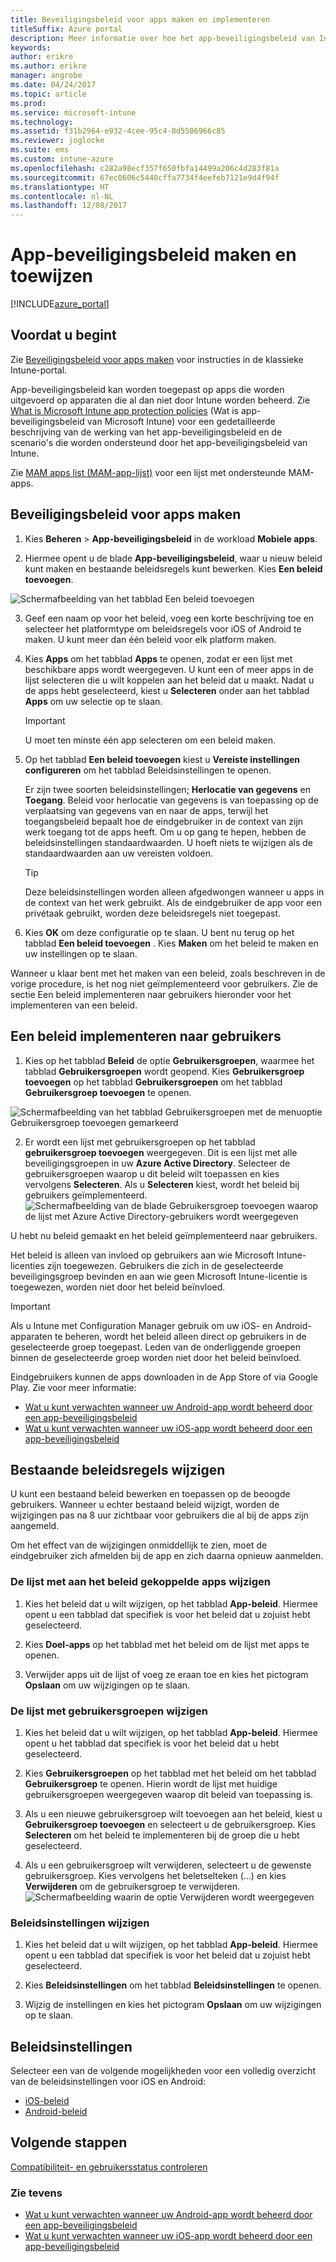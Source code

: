 ```yaml
---
title: Beveiligingsbeleid voor apps maken en implementeren
titleSuffix: Azure portal
description: Meer informatie over hoe het app-beveiligingsbeleid van Intune kan helpen bij de beveiliging van bedrijfsgegevens die worden gebruikt door apps die u beheert.
keywords: 
author: erikre
ms.author: erikre
manager: angrobe
ms.date: 04/24/2017
ms.topic: article
ms.prod: 
ms.service: microsoft-intune
ms.technology: 
ms.assetid: f31b2964-e932-4cee-95c4-8d5506966c85
ms.reviewer: joglocke
ms.suite: ems
ms.custom: intune-azure
ms.openlocfilehash: c282a98ecf357f650fbfa14499a206c4d283f81a
ms.sourcegitcommit: 67ec0606c5440cffa7734f4eefeb7121e9d4f94f
ms.translationtype: HT
ms.contentlocale: nl-NL
ms.lasthandoff: 12/08/2017
---
```

# <a name="how-to-create-and-assign-app-protection-policies"></a>App-beveiligingsbeleid maken en toewijzen

[!INCLUDE[azure_portal](./includes/azure_portal.md)]

## <a name="before-you-begin"></a>Voordat u begint

Zie [Beveiligingsbeleid voor apps maken](https://docs.microsoft.com/intune-classic/deploy-use/create-and-deploy-mobile-app-management-policies-with-microsoft-intune) voor instructies in de klassieke Intune-portal.

App-beveiligingsbeleid kan worden toegepast op apps die worden uitgevoerd op apparaten die al dan niet door Intune worden beheerd. Zie [What is Microsoft Intune app protection policies](app-protection-policy.md) (Wat is app-beveiligingsbeleid van Microsoft Intune) voor een gedetailleerde beschrijving van de werking van het app-beveiligingsbeleid en de scenario's die worden ondersteund door het app-beveiligingsbeleid van Intune.

Zie [MAM apps list (MAM-app-lijst)](https://www.microsoft.com/cloud-platform/microsoft-intune-apps) voor een lijst met ondersteunde MAM-apps.

##  <a name="create-an-app-protection-policy"></a>Beveiligingsbeleid voor apps maken
1.  Kies **Beheren** > **App-beveiligingsbeleid** in de workload **Mobiele apps**.

2.  Hiermee opent u de blade **App-beveiligingsbeleid**, waar u nieuw beleid kunt maken en bestaande beleidsregels kunt bewerken. Kies **Een beleid toevoegen**.

  ![Schermafbeelding van het tabblad Een beleid toevoegen](./media/app-protection-add-policy.png)

3.  Geef een naam op voor het beleid, voeg een korte beschrijving toe en selecteer het platformtype om beleidsregels voor iOS of Android te maken. U kunt meer dan één beleid voor elk platform maken.

4.  Kies **Apps** om het tabblad **Apps** te openen, zodat er een lijst met beschikbare apps wordt weergegeven. U kunt een of meer apps in de lijst selecteren die u wilt koppelen aan het beleid dat u maakt. Nadat u de apps hebt geselecteerd, kiest u **Selecteren** onder aan het tabblad **Apps** om uw selectie op te slaan.

    > [!IMPORTANT]
    > U moet ten minste één app selecteren om een beleid maken.

5.  Op het tabblad **Een beleid toevoegen** kiest u **Vereiste instellingen configureren** om het tabblad Beleidsinstellingen te openen.

    Er zijn twee soorten beleidsinstellingen; **Herlocatie van gegevens** en **Toegang**.  Beleid voor herlocatie van gegevens is van toepassing op de verplaatsing van gegevens van en naar de apps, terwijl het toegangsbeleid bepaalt hoe de eindgebruiker in de context van zijn werk toegang tot de apps heeft.
    Om u op gang te hepen, hebben de beleidsinstellingen standaardwaarden. U hoeft niets te wijzigen als de standaardwaarden aan uw vereisten voldoen.

    > [!TIP]
    > Deze beleidsinstellingen worden alleen afgedwongen wanneer u apps in de context van het werk gebruikt.  Als de eindgebruiker de app voor een privétaak gebruikt, worden deze beleidsregels niet toegepast.



6.  Kies **OK** om deze configuratie op te slaan. U bent nu terug op het tabblad **Een beleid toevoegen** . Kies **Maken** om het beleid te maken en uw instellingen op te slaan.


Wanneer u klaar bent met het maken van een beleid, zoals beschreven in de vorige procedure, is het nog niet geïmplementeerd voor gebruikers. Zie de sectie Een beleid implementeren naar gebruikers hieronder voor het implementeren van een beleid.

## <a name="deploy-a-policy-to-users"></a>Een beleid implementeren naar gebruikers

1.  Kies op het tabblad **Beleid** de optie **Gebruikersgroepen**, waarmee het tabblad **Gebruikersgroepen** wordt geopend. Kies **Gebruikersgroep toevoegen** op het tabblad **Gebruikersgroepen** om het tabblad **Gebruikersgroep toevoegen** te openen.

  ![Schermafbeelding van het tabblad Gebruikersgroepen met de menuoptie Gebruikersgroep toevoegen gemarkeerd](./media/app-protection-policy-add-users.png)

2.  Er wordt een lijst met gebruikersgroepen op het tabblad **gebruikersgroep toevoegen** weergegeven. Dit is een lijst met alle beveiligingsgroepen in uw **Azure Active Directory**. Selecteer de gebruikersgroepen waarop u dit beleid wilt toepassen en kies vervolgens **Selecteren**. Als u **Selecteren** kiest, wordt het beleid bij gebruikers geïmplementeerd.
  ![Schermafbeelding van de blade Gebruikersgroep toevoegen waarop de lijst met Azure Active Directory-gebruikers wordt weergegeven](./media/azure-ad-user-group-list.png)

U hebt nu beleid gemaakt en het beleid geïmplementeerd naar gebruikers.

Het beleid is alleen van invloed op gebruikers aan wie Microsoft Intune-licenties zijn toegewezen. Gebruikers die zich in de geselecteerde beveiligingsgroep bevinden en aan wie geen Microsoft Intune-licentie is toegewezen, worden niet door het beleid beïnvloed.

>[!IMPORTANT]
> Als u Intune met Configuration Manager gebruik om uw iOS- en Android-apparaten te beheren, wordt het beleid alleen direct op gebruikers in de geselecteerde groep toegepast. Leden van de onderliggende groepen binnen de geselecteerde groep worden niet door het beleid beïnvloed.

Eindgebruikers kunnen de apps downloaden in de App Store of via Google Play. Zie voor meer informatie:
* [Wat u kunt verwachten wanneer uw Android-app wordt beheerd door een app-beveiligingsbeleid](app-protection-enabled-apps-android.md)
* [Wat u kunt verwachten wanneer uw iOS-app wordt beheerd door een app-beveiligingsbeleid](app-protection-enabled-apps-ios.md)

##  <a name="change-existing-policies"></a>Bestaande beleidsregels wijzigen
U kunt een bestaand beleid bewerken en toepassen op de beoogde gebruikers. Wanneer u echter bestaand beleid wijzigt, worden de wijzigingen pas na 8 uur zichtbaar voor gebruikers die al bij de apps zijn aangemeld.

Om het effect van de wijzigingen onmiddellijk te zien, moet de eindgebruiker zich afmelden bij de app en zich daarna opnieuw aanmelden.

### <a name="to-change-the-list-of-apps-associated-with-the-policy"></a>De lijst met aan het beleid gekoppelde apps wijzigen

1.  Kies het beleid dat u wilt wijzigen, op het tabblad **App-beleid**. Hiermee opent u een tabblad dat specifiek is voor het beleid dat u zojuist hebt geselecteerd.

2.  Kies **Doel-apps** op het tabblad met het beleid om de lijst met apps te openen.

3.  Verwijder apps uit de lijst of voeg ze eraan toe en kies het pictogram **Opslaan** om uw wijzigingen op te slaan.

### <a name="to-change-the-list-of-user-groups"></a>De lijst met gebruikersgroepen wijzigen

1.  Kies het beleid dat u wilt wijzigen, op het tabblad **App-beleid**. Hiermee opent u het tabblad dat specifiek is voor het beleid dat u hebt geselecteerd.

2.  Kies **Gebruikersgroepen** op het tabblad met het beleid om het tabblad **Gebruikersgroep** te openen. Hierin wordt de lijst met huidige gebruikersgroepen weergegeven waarop dit beleid van toepassing is.

3.  Als u een nieuwe gebruikersgroep wilt toevoegen aan het beleid, kiest u **Gebruikersgroep toevoegen** en selecteert u de gebruikersgroep. Kies **Selecteren** om het beleid te implementeren bij de groep die u hebt geselecteerd.

4.  Als u een gebruikersgroep wilt verwijderen, selecteert u de gewenste gebruikersgroep. Kies vervolgens het beletselteken (…) en kies **Verwijderen** om de gebruikersgroep te verwijderen.
  ![Schermafbeelding waarin de optie Verwijderen wordt weergegeven ](./media/app-protection-policy-delete-user.png)

### <a name="to-change-policy-settings"></a>Beleidsinstellingen wijzigen

1.  Kies het beleid dat u wilt wijzigen, op het tabblad **App-beleid**. Hiermee opent u een tabblad dat specifiek is voor het beleid dat u zojuist hebt geselecteerd.


2.  Kies **Beleidsinstellingen** om het tabblad **Beleidsinstellingen** te openen.

3.  Wijzig de instellingen en kies het pictogram **Opslaan** om uw wijzigingen op te slaan.

## <a name="policy-settings"></a>Beleidsinstellingen
Selecteer een van de volgende mogelijkheden voor een volledig overzicht van de beleidsinstellingen voor iOS en Android:

- [iOS-beleid](app-protection-policy-settings-ios.md)
- [Android-beleid](app-protection-policy-settings-android.md)

## <a name="next-steps"></a>Volgende stappen
[Compatibiliteit- en gebruikersstatus controleren](app-protection-policies-monitor.md)

### <a name="see-also"></a>Zie tevens
* [Wat u kunt verwachten wanneer uw Android-app wordt beheerd door een app-beveiligingsbeleid](app-protection-enabled-apps-android.md)
* [Wat u kunt verwachten wanneer uw iOS-app wordt beheerd door een app-beveiligingsbeleid](app-protection-enabled-apps-ios.md)
